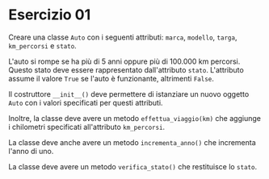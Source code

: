 # Esercizio 01

Creare una classe `Auto` con i seguenti attributi: `marca`, `modello`, `targa`, `km_percorsi` e `stato`.

L'auto si rompe se ha più di 5 anni oppure più di 100.000 km percorsi. Questo stato deve essere rappresentato dall'attributo `stato`. L'attributo assume il valore `True` se l'auto è funzionante, altrimenti `False`.

Il costruttore `__init__()` deve permettere di istanziare un nuovo oggetto `Auto` con i valori specificati per questi attributi.

Inoltre, la classe deve avere un metodo `effettua_viaggio(km)` che aggiunge i chilometri specificati all'attributo `km_percorsi`.

La classe deve anche avere un metodo `incrementa_anno()` che incrementa l'anno di uno.

La classe deve avere un metodo `verifica_stato()` che restituisce lo `stato`.
